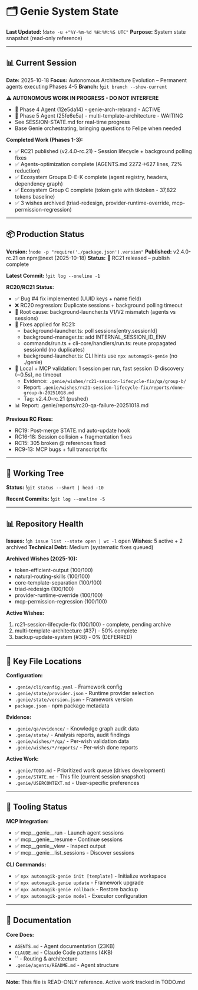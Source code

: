 <!--
Triad Validation Metadata
last_updated: !`date -u +"%Y-%m-%dT%H:%M:%SZ"`
last_commit: !`git log -1 --format=%h`
last_version: 2.4.0-rc.30
validation_commands:
  version_exists: test -f package.json && jq -e .version package.json >/dev/null
  state_updated_recently: test $(git log --oneline .genie/STATE.md..HEAD 2>/dev/null | wc -l) -lt 5
  has_version_line: grep -q "Version:" .genie/STATE.md
-->

# 🗂️ Genie System State
**Last Updated:** !`date -u +"%Y-%m-%d %H:%M:%S UTC"`
**Purpose:** System state snapshot (read-only reference)

---

## 📊 Current Session

**Date:** 2025-10-18
**Focus:** Autonomous Architecture Evolution – Permanent agents executing Phases 4-5
**Branch:** !`git branch --show-current`

**⚠️ AUTONOMOUS WORK IN PROGRESS - DO NOT INTERFERE**
- 🧠 Phase 4 Agent (12e5da14) - genie-arch-rebrand - ACTIVE
- 🧠 Phase 5 Agent (25fe6e5a) - multi-template-architecture - WAITING
- See SESSION-STATE.md for real-time progress
- Base Genie orchestrating, bringing questions to Felipe when needed

**Completed Work (Phases 1-3):**
- ✅ RC21 published (v2.4.0-rc.21) - Session lifecycle + background polling fixes
- ✅ Agents-optimization complete (AGENTS.md 2272→627 lines, 72% reduction)
- ✅ Ecosystem Groups D-E-K complete (agent registry, headers, dependency graph)
- ✅ Ecosystem Group C complete (token gate with tiktoken - 37,822 tokens baseline)
- ✅ 3 wishes archived (triad-redesign, provider-runtime-override, mcp-permission-regression)

---

## 📦 Production Status

**Version:** !`node -p "require('./package.json').version"`
**Published:** v2.4.0-rc.21 on npm@next (2025-10-18)
**Status:** 🎉 RC21 released – publish complete

**Latest Commit:** !`git log --oneline -1`

**RC20/RC21 Status:**
- ✅ Bug #4 fix implemented (UUID keys + name field)
- ❌ RC20 regression: Duplicate sessions + background polling timeout
- 🔎 Root cause: background-launcher.ts V1/V2 mismatch (agents vs sessions)
- 🔧 Fixes applied for RC21:
  - background-launcher.ts: poll sessions[entry.sessionId]
  - background-manager.ts: add INTERNAL_SESSION_ID_ENV
  - commands/run.ts + cli-core/handlers/run.ts: reuse propagated sessionId (no duplicates)
  - background-launcher.ts: CLI hints use `npx automagik-genie` (no ./genie)
- 🧪 Local + MCP validation: 1 session per run, fast session ID discovery (~0.5s), no timeout
  - Evidence: `.genie/wishes/rc21-session-lifecycle-fix/qa/group-b/`
  - Report: `.genie/wishes/rc21-session-lifecycle-fix/reports/done-group-b-20251018.md`
  - Tag: v2.4.0-rc.21 (pushed)
- 📊 Report: .genie/reports/rc20-qa-failure-20251018.md

**Previous RC Fixes:**
- RC19: Post-merge STATE.md auto-update hook
- RC16-18: Session collision + fragmentation fixes
- RC15: 305 broken @ references fixed
- RC9-13: MCP bugs + full transcript fix

---

## 🔧 Working Tree

**Status:**
!`git status --short | head -10`

**Recent Commits:**
!`git log --oneline -5`

---

## 📊 Repository Health

**Issues:** !`gh issue list --state open | wc -l` open
**Wishes:** 5 active + 2 archived
**Technical Debt:** Medium (systematic fixes queued)

**Archived Wishes (2025-10):**
- token-efficient-output (100/100)
- natural-routing-skills (100/100)
- core-template-separation (100/100)
- triad-redesign (100/100)
- provider-runtime-override (100/100)
- mcp-permission-regression (100/100)

**Active Wishes:**
1. rc21-session-lifecycle-fix (100/100) - complete, pending archive
2. multi-template-architecture (#37) - 50% complete
3. backup-update-system (#38) - 0% (DEFERRED)

---

## 📁 Key File Locations

**Configuration:**
- `.genie/cli/config.yaml` - Framework config
- `.genie/state/provider.json` - Runtime provider selection
- `.genie/state/version.json` - Framework version
- `package.json` - npm package metadata

**Evidence:**
- `.genie/qa/evidence/` - Knowledge graph audit data
- `.genie/state/` - Analysis reports, audit findings
- `.genie/wishes/*/qa/` - Per-wish validation data
- `.genie/wishes/*/reports/` - Per-wish done reports

**Active Work:**
- `.genie/TODO.md` - Prioritized work queue (drives development)
- `.genie/STATE.md` - This file (current session snapshot)
- `.genie/USERCONTEXT.md` - User-specific preferences

---

## 🧰 Tooling Status

**MCP Integration:**
- ✅ mcp__genie__run - Launch agent sessions
- ✅ mcp__genie__resume - Continue sessions
- ✅ mcp__genie__view - Inspect output
- ✅ mcp__genie__list_sessions - Discover sessions

**CLI Commands:**
- ✅ `npx automagik-genie init [template]` - Initialize workspace
- ✅ `npx automagik-genie update` - Framework upgrade
- ✅ `npx automagik-genie rollback` - Restore backup
- ✅ `npx automagik-genie model` - Executor configuration

---

## 📖 Documentation

**Core Docs:**
- `AGENTS.md` - Agent documentation (23KB)
- `CLAUDE.md` - Claude Code patterns (4KB)
- `` - Routing & architecture
- `.genie/agents/README.md` - Agent structure

---

**Note:** This file is READ-ONLY reference. Active work tracked in TODO.md
